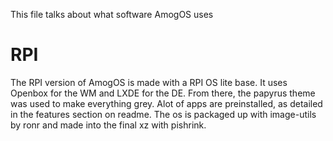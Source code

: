 This file talks about what software AmogOS uses

# RPI
The RPI version of AmogOS is made with a RPI OS lite base. It uses Openbox for the WM and LXDE for the DE. From there, the papyrus theme was used to make everything grey. Alot of apps are preinstalled, as detailed in the features section on readme. The os is packaged up with image-utils by ronr and made into the final xz with pishrink.
